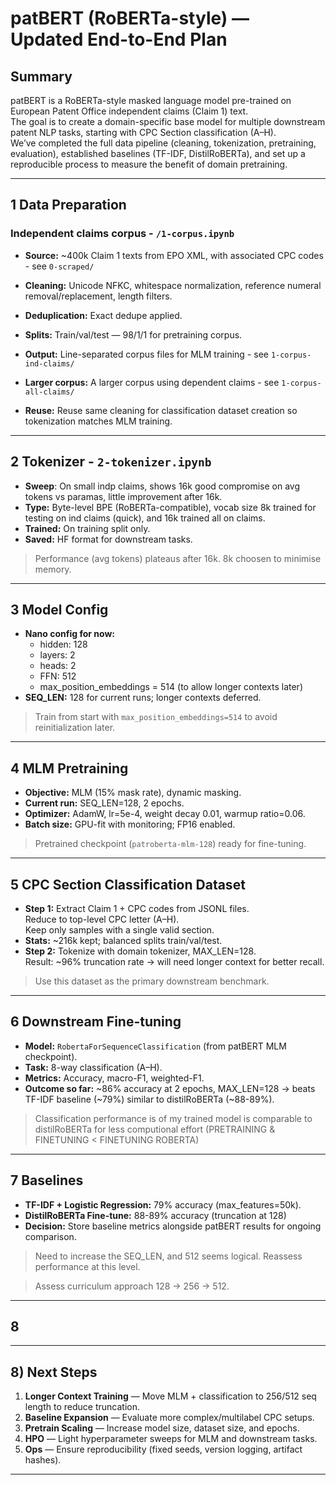 # patBERT (RoBERTa-style) — Updated End-to-End Plan

## **Summary**
patBERT is a RoBERTa-style masked language model pre-trained on European Patent Office independent claims (Claim 1) text.  
The goal is to create a domain-specific base model for multiple downstream patent NLP tasks, starting with CPC Section classification (A–H).  
We’ve completed the full data pipeline (cleaning, tokenization, pretraining, evaluation), established baselines (TF-IDF, DistilRoBERTa), and set up a reproducible process to measure the benefit of domain pretraining.

---

## 1 Data Preparation 

### Independent claims corpus - `/1-corpus.ipynb`
- **Source:** ~400k Claim 1 texts from EPO XML, with associated CPC codes - see `0-scraped/`
- **Cleaning:** Unicode NFKC, whitespace normalization, reference numeral removal/replacement, length filters.
- **Deduplication:** Exact dedupe applied.
- **Splits:** Train/val/test — 98/1/1 for pretraining corpus.
- **Output:** Line-separated corpus files for MLM training - see `1-corpus-ind-claims/`

- **Larger corpus:** A larger corpus using dependent claims - see `1-corpus-all-claims/`

- **Reuse:** Reuse same cleaning for classification dataset creation so tokenization matches MLM training.

---

## 2 Tokenizer - `2-tokenizer.ipynb`
- **Sweep**: On small indp claims, shows 16k good compromise on avg tokens vs paramas, little improvement after 16k.
- **Type:** Byte-level BPE (RoBERTa-compatible), vocab size 8k trained for testing on ind claims (quick), and 16k trained all on claims.
- **Trained:** On training split only.
- **Saved:** HF format for downstream tasks.

> Performance (avg tokens) plateaus after 16k.  8k choosen to minimise memory.

---

## 3 Model Config
- **Nano config for now:**  
  - hidden: 128  
  - layers: 2  
  - heads: 2  
  - FFN: 512  
  - max_position_embeddings = 514 (to allow longer contexts later)  
- **SEQ_LEN:** 128 for current runs; longer contexts deferred.

> Train from start with `max_position_embeddings=514` to avoid reinitialization later.

---

## 4 MLM Pretraining
- **Objective:** MLM (15% mask rate), dynamic masking.
- **Current run:** SEQ_LEN=128, 2 epochs.
- **Optimizer:** AdamW, lr=5e-4, weight decay 0.01, warmup ratio=0.06.
- **Batch size:** GPU-fit with monitoring; FP16 enabled.

> Pretrained checkpoint (`patroberta-mlm-128`) ready for fine-tuning.

---

## 5 CPC Section Classification Dataset
- **Step 1:** Extract Claim 1 + CPC codes from JSONL files.  
  Reduce to top-level CPC letter (A–H).  
  Keep only samples with a single valid section.
- **Stats:** ~216k kept; balanced splits train/val/test.
- **Step 2:** Tokenize with domain tokenizer, MAX_LEN=128.  
  Result: ~96% truncation rate → will need longer context for better recall.

> Use this dataset as the primary downstream benchmark.

---

## 6 Downstream Fine-tuning
- **Model:** `RobertaForSequenceClassification` (from patBERT MLM checkpoint).
- **Task:** 8-way classification (A–H).
- **Metrics:** Accuracy, macro-F1, weighted-F1.
- **Outcome so far:** ~86% accuracy at 2 epochs, MAX_LEN=128 → beats TF-IDF baseline (~79%) similar to distilRoBERTa (~88-89%).

> Classification performance is of my trained model is comparable to distilRoBERTa for less computional effort (PRETRAINING & FINETUNING < FINETUNING ROBERTA)

---

## 7 Baselines
- **TF-IDF + Logistic Regression:** 79% accuracy (max_features=50k).
- **DistilRoBERTa Fine-tune:** 88-89% accuracy (truncation at 128)
- **Decision:** Store baseline metrics alongside patBERT results for ongoing comparison.

> Need to increase the SEQ_LEN, and  512 seems logical.  Reassess performance at this level.

> Assess curriculum approach 128 -> 256 -> 512.

---

## 8

---

## **8) Next Steps**
1. **Longer Context Training** — Move MLM + classification to 256/512 seq length to reduce truncation.
2. **Baseline Expansion** — Evaluate more complex/multilabel CPC setups.
3. **Pretrain Scaling** — Increase model size, dataset size, and epochs.
4. **HPO** — Light hyperparameter sweeps for MLM and downstream tasks.
5. **Ops** — Ensure reproducibility (fixed seeds, version logging, artifact hashes).

---
